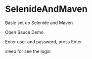 # SelenideAndMaven

Basic set up Selenide and Maven

Open Sauce Demo

Enter user and password, press Enter

sleep for see the login
